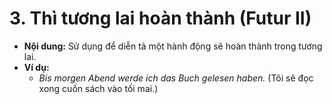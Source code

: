 # 3. Thì tương lai hoàn thành (Futur II)

- **Nội dung:** Sử dụng để diễn tả một hành động sẽ hoàn thành trong tương lai.
- **Ví dụ:**
    - _Bis morgen Abend werde ich das Buch gelesen haben._ (Tôi sẽ đọc xong cuốn sách vào tối mai.)